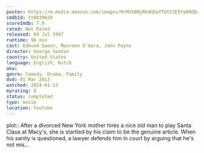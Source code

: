 ```yaml
---
poster: https://m.media-amazon.com/images/M/MV5BNjRkOGEwYTUtY2E5Yy00ODg4LTk2ZWItY2IyMzUxOGVhMTM1XkEyXkFqcGdeQXVyNDk0MDg4NDk@._V1_SX300.jpg
imdbId: tt0039628
scoreImdb: 7.9
rated: Not Rated
released: 04 Jul 1947
runtime: 96 min
cast: Edmund Gwenn, Maureen O'Hara, John Payne
director: George Seaton
country: United States
language: English, Dutch
aka: 
genre: Comedy, Drama, Family
dvd: 01 Mar 2013
watched: 2024-01-13
myrating: 8
status: completed
type: movie
location: Youtube
---
```


plot:: After a divorced New York mother hires a nice old man to play Santa Claus at Macy's, she is startled by his claim to be the genuine article. When his sanity is questioned, a lawyer defends him in court by arguing that he's not mis...